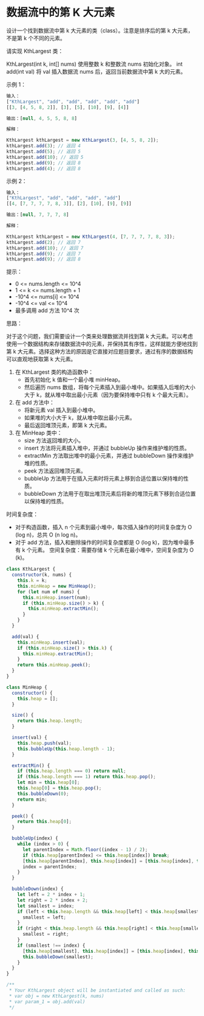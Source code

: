 # 数据流中的第 K 大元素

设计一个找到数据流中第 k 大元素的类（class）。注意是排序后的第 k 大元素，不是第 k 个不同的元素。

请实现 KthLargest 类：

KthLargest(int k, int[] nums) 使用整数 k 和整数流 nums 初始化对象。
int add(int val) 将 val 插入数据流 nums 后，返回当前数据流中第 k 大的元素。

示例 1：

```javascript
输入：
["KthLargest", "add", "add", "add", "add", "add"]
[[3, [4, 5, 8, 2]], [3], [5], [10], [9], [4]]

输出：[null, 4, 5, 5, 8, 8]

解释：

KthLargest kthLargest = new KthLargest(3, [4, 5, 8, 2]);
kthLargest.add(3); // 返回 4
kthLargest.add(5); // 返回 5
kthLargest.add(10); // 返回 5
kthLargest.add(9); // 返回 8
kthLargest.add(4); // 返回 8
```

示例 2：

```javascript
输入：
["KthLargest", "add", "add", "add", "add"]
[[4, [7, 7, 7, 7, 8, 3]], [2], [10], [9], [9]]

输出：[null, 7, 7, 7, 8]

解释：

KthLargest kthLargest = new KthLargest(4, [7, 7, 7, 7, 8, 3]);
kthLargest.add(2); // 返回 7
kthLargest.add(10); // 返回 7
kthLargest.add(9); // 返回 7
kthLargest.add(9); // 返回 8
```

提示：

- 0 <= nums.length <= 10^4
- 1 <= k <= nums.length + 1
- -10^4 <= nums[i] <= 10^4
- -10^4 <= val <= 10^4
- 最多调用 add 方法 10^4 次

思路：

对于这个问题，我们需要设计一个类来处理数据流并找到第 k 大元素。可以考虑使用一个数据结构来存储数据流中的元素，并保持其有序性，这样就能方便地找到第 k 大元素。选择这种方法的原因是它直接对应题目要求，通过有序的数据结构可以直观地获取第 k 大元素。

1. 在 KthLargest 类的构造函数中：
   - 首先初始化 k 值和一个最小堆 minHeap。
   - 然后遍历 nums 数组，将每个元素插入到最小堆中。如果插入后堆的大小大于 k，就从堆中取出最小元素（因为要保持堆中只有 k 个最大元素）。
2. 在 add 方法中：
   - 将新元素 val 插入到最小堆中。
   - 如果堆的大小大于 k，就从堆中取出最小元素。
   - 最后返回堆顶元素，即第 k 大元素。
3. 在 MinHeap 类中：
   - size 方法返回堆的大小。
   - insert 方法将元素插入堆中，并通过 bubbleUp 操作来维护堆的性质。
   - extractMin 方法取出堆中的最小元素，并通过 bubbleDown 操作来维护堆的性质。
   - peek 方法返回堆顶元素。
   - bubbleUp 方法用于在插入元素时将元素上移到合适位置以保持堆的性质。
   - bubbleDown 方法用于在取出堆顶元素后将新的堆顶元素下移到合适位置以保持堆的性质。

时间复杂度：

- 对于构造函数，插入 n 个元素到最小堆中，每次插入操作的时间复杂度为 O (log n)，总共 O (n log n)。
- 对于 add 方法，插入和删除操作的时间复杂度都是 O (log k)，因为堆中最多有 k 个元素。
  空间复杂度：需要存储 k 个元素在最小堆中，空间复杂度为 O (k)。

```javascript
class KthLargest {
  constructor(k, nums) {
    this.k = k;
    this.minHeap = new MinHeap();
    for (let num of nums) {
      this.minHeap.insert(num);
      if (this.minHeap.size() > k) {
        this.minHeap.extractMin();
      }
    }
  }

  add(val) {
    this.minHeap.insert(val);
    if (this.minHeap.size() > this.k) {
      this.minHeap.extractMin();
    }
    return this.minHeap.peek();
  }
}

class MinHeap {
  constructor() {
    this.heap = [];
  }

  size() {
    return this.heap.length;
  }

  insert(val) {
    this.heap.push(val);
    this.bubbleUp(this.heap.length - 1);
  }

  extractMin() {
    if (this.heap.length === 0) return null;
    if (this.heap.length === 1) return this.heap.pop();
    let min = this.heap[0];
    this.heap[0] = this.heap.pop();
    this.bubbleDown(0);
    return min;
  }

  peek() {
    return this.heap[0];
  }

  bubbleUp(index) {
    while (index > 0) {
      let parentIndex = Math.floor((index - 1) / 2);
      if (this.heap[parentIndex] <= this.heap[index]) break;
      [this.heap[parentIndex], this.heap[index]] = [this.heap[index], this.heap[parentIndex]];
      index = parentIndex;
    }
  }

  bubbleDown(index) {
    let left = 2 * index + 1;
    let right = 2 * index + 2;
    let smallest = index;
    if (left < this.heap.length && this.heap[left] < this.heap[smallest]) {
      smallest = left;
    }
    if (right < this.heap.length && this.heap[right] < this.heap[smallest]) {
      smallest = right;
    }
    if (smallest !== index) {
      [this.heap[smallest], this.heap[index]] = [this.heap[index], this.heap[smallest]];
      this.bubbleDown(smallest);
    }
  }
}

/**
 * Your KthLargest object will be instantiated and called as such:
 * var obj = new KthLargest(k, nums)
 * var param_1 = obj.add(val)
 */
```
